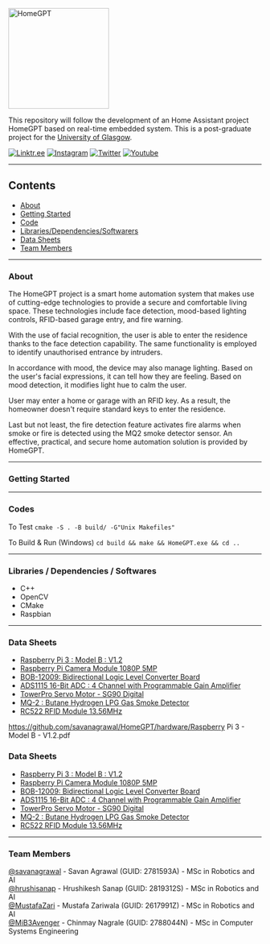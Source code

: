 <a href="https://github.com/savanagrawal/HomeGPT" target="_blank"><img src="https://mib3avenger.com/raspberry-pi/images/HomeGPT.png" alt="HomeGPT" width="200" height="200" /></a>




This repository will follow the development of an Home Assistant project HomeGPT based on real-time embedded system. This is a post-graduate project for the [University of Glasgow](https://gla.ac.uk).




[![Linktr.ee](https://mib3avenger.com/raspberry-pi/images/icons8-link-48.png)](https://linktr.ee/homegpt)
[![Instagram](https://mib3avenger.com/raspberry-pi/images/icons8-instagram-48.png)](https://www.instagram.com/homegpt/)
[![Twitter](https://mib3avenger.com/raspberry-pi/images/icons8-twitter-48.png)](http://twitter.com/HomeGPT)
[![Youtube](https://mib3avenger.com/raspberry-pi/images/icons8-youtube-48.png)](https://www.youtube.com/@HomeGPT)


---

## Contents
- [About](#1)
- [Getting Started](#2)
- [Code](#3)
- [Libraries/Dependencies/Softwarers](#4)
- [Data Sheets](#5) 
- [Team Members](#6)

---

<a id='1'></a>
### About
The HomeGPT project is a smart home automation system that makes use of cutting-edge technologies to provide a secure and comfortable living space. These technologies include face detection, mood-based lighting controls, RFID-based garage entry, and fire warning.

With the use of facial recognition, the user is able to enter the residence thanks to the face detection capability. The same functionality is employed to identify unauthorised entrance by intruders.


In accordance with mood, the device may also manage lighting. Based on the user's facial expressions, it can tell how they are feeling. Based on mood detection, it modifies light hue to calm the user. 

User may enter a home or garage with an RFID key. As a result, the homeowner doesn't require standard keys to enter the residence.

Last but not least, the fire detection feature activates fire alarms when smoke or fire is detected using the MQ2 smoke detector sensor. An effective, practical, and secure home automation solution is provided by HomeGPT.


---
<a id='2'></a>
### Getting Started


---
<a id='3'></a>
### Codes

To Test
```cmake -S . -B build/ -G"Unix Makefiles"```

To Build & Run (Windows)
```cd build && make && HomeGPT.exe && cd ..```


---
<a id='4'></a>
### Libraries / Dependencies / Softwares

- C++
- OpenCV
- CMake
- Raspbian



---
<a id='5'></a>
### Data Sheets
- [Raspberry Pi 3 : Model B : V1.2](https://www.distrelec.biz/Web/Downloads/_t/ds/RASPBERRY%20PI%203%20B_eng_tds.pdf)
- [Raspberry Pi Camera Module 1080P 5MP](https://cdn.sparkfun.com/datasheets/Dev/RaspberryPi/RPiCamMod2.pdf)
- [BOB-12009: Bidirectional Logic Level Converter Board](http://cdn.sparkfun.com/datasheets/BreakoutBoards/BSS138.pdf)
- [ADS1115 16-Bit ADC : 4 Channel with Programmable Gain Amplifier](https://cdn-shop.adafruit.com/datasheets/ads1115.pdf)
- [TowerPro Servo Motor - SG90 Digital](https://datasheetspdf.com/pdf-file/791970/TowerPro/SG90/1)
- [MQ-2 : Butane Hydrogen LPG Gas Smoke Detector](https://datasheetspdf.com/pdf-file/622943/Hanwei/MQ-2/1)
- [RC522 RFID Module 13.56MHz](https://www.hobbytronics.co.uk/datasheets/sensors/MFRC522.pdf)

https://github.com/savanagrawal/HomeGPT/hardware/Raspberry Pi 3 - Model B - V1.2.pdf


### Data Sheets
- [Raspberry Pi 3 : Model B : V1.2](https://github.com/savanagrawal/HomeGPT/hardware/Raspberry_Pi_3_Model_B_V1.2.pdf)
- [Raspberry Pi Camera Module 1080P 5MP](https://github.com/savanagrawal/HomeGPT/hardware/Raspberry_Pi_Camera_Module_1080P_5MP.pdf)
- [BOB-12009: Bidirectional Logic Level Converter Board](https://github.com/savanagrawal/HomeGPT/hardware/BOB_12009_Bidirectional_Logic_Level_Converter_Board.pdf)
- [ADS1115 16-Bit ADC : 4 Channel with Programmable Gain Amplifier](https://github.com/savanagrawal/HomeGPT/hardware/ADS1115_16_Bit_ADC_4_Channel_with_Programmable_Gain_Amplifier.pdf)
- [TowerPro Servo Motor - SG90 Digital](https://github.com/savanagrawal/HomeGPT/hardware/TowerPro_Servo_Motor_SG90_Digital.pdf)
- [MQ-2 : Butane Hydrogen LPG Gas Smoke Detector](https://github.com/savanagrawal/HomeGPT/hardware/MQ_2_Butane_Hydrogen_LPG_Gas_Smoke_Detector_datasheet_and_schematics.pdf)
- [RC522 RFID Module 13.56MHz](https://github.com/savanagrawal/HomeGPT/hardware/RC522_RFID_Module_13.56MHz.pdf)

---


<a id='6'></a>
### Team Members

[@savanagrawal](https://github.com/savanagrawal) - Savan Agrawal (GUID: 2781593A) - MSc in Robotics and AI<br>
[@hrushisanap](https://github.com/hrushisanap) - Hrushikesh Sanap (GUID: 2819312S) - MSc in Robotics and AI<br>
[@MustafaZari](https://github.com/MustafaZari) - Mustafa Zariwala (GUID: 2617991Z) - MSc in Robotics and AI<br>
[@MiB3Avenger](https://github.com/MiB3Avenger) - Chinmay Nagrale (GUID: 2788044N) - MSc in Computer Systems Engineering<br>